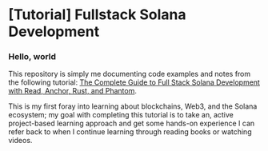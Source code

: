 # [Tutorial] Fullstack Solana Development

### Hello, world
This repository is simply me documenting code examples and notes from the following tutorial: [The Complete Guide to Full Stack Solana Development with Read, Anchor, Rust, and Phantom](https://github.com/dabit3/complete-guide-to-full-stack-solana-development).

This is my first foray into learning about blockchains, Web3, and the Solana ecosystem; my goal with completing this tutorial is to take an, active project-based learning approach and get some hands-on experience I can refer back to when I continue learning through reading books or watching videos. 